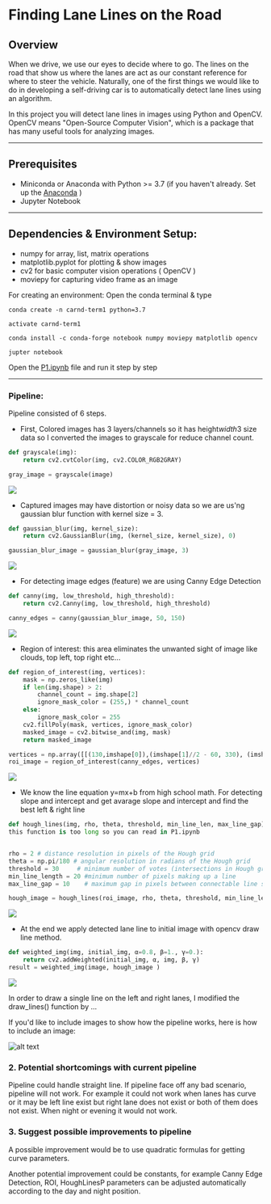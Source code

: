 # **Finding Lane Lines on the Road** 
[image1]: ./test_images_output/solidYellowCurve.jpg "Grayscale"

## Overview
When we drive, we use our eyes to decide where to go. The lines on the road that show us where the lanes are act as our constant reference for where to steer the vehicle. Naturally, one of the first things we would like to do in developing a self-driving car is to automatically detect lane lines using an algorithm.

In this project you will detect lane lines in images using Python and OpenCV. OpenCV means "Open-Source Computer Vision", which is a package that has many useful tools for analyzing images.



---
## Prerequisites

* Miniconda or Anaconda with Python >= 3.7 (if you haven't already. Set up the [Anaconda](https://www.anaconda.com/distribution/)  )
* Jupyter Notebook
---

## Dependencies & Environment Setup:  

   - numpy for array, list, matrix operations
   - matplotlib.pyplot for plotting & show images
   - cv2 for basic computer vision operations ( OpenCV  )
   - moviepy for capturing video frame as an image 

For creating an environment: Open the conda terminal & type
``` 
conda create -n carnd-term1 python=3.7
```
``` 
activate carnd-term1
```
``` 
conda install -c conda-forge notebook numpy moviepy matplotlib opencv
```
``` 
jupter notebook
```

Open the [P1.ipynb](P1.ipynb)  file and run it step by step 

---

### Pipeline:


Pipeline consisted of 6 steps. 
* First, Colored images has 3 layers/channels so it has height*width*3 size data so I converted the images to grayscale for reduce channel count.

```python 
def grayscale(img):    
    return cv2.cvtColor(img, cv2.COLOR_RGB2GRAY)

gray_image = grayscale(image)
```

<img src="./test_images_preprocess/gray_plot.png">

* Captured images may have distortion or noisy data so we are us'ng gaussian blur function with kernel size = 3. 
```python 
def gaussian_blur(img, kernel_size):
	return cv2.GaussianBlur(img, (kernel_size, kernel_size), 0)

gaussian_blur_image = gaussian_blur(gray_image, 3)
```
<img src="./test_images_preprocess/gaussian_plot.png">


* For detecting image edges (feature) we are using Canny Edge Detection 
```python 
def canny(img, low_threshold, high_threshold):
    return cv2.Canny(img, low_threshold, high_threshold)

canny_edges = canny(gaussian_blur_image, 50, 150)
```
<img src="./test_images_preprocess/canny_edges_plot.png">


* Region of interest: this area eliminates the unwanted sight of image like clouds, top left, top right etc...
```python 
def region_of_interest(img, vertices):
    mask = np.zeros_like(img)   
    if len(img.shape) > 2:
        channel_count = img.shape[2]  
        ignore_mask_color = (255,) * channel_count
    else:
        ignore_mask_color = 255
    cv2.fillPoly(mask, vertices, ignore_mask_color)
    masked_image = cv2.bitwise_and(img, mask)
    return masked_image

vertices = np.array([[(130,imshape[0]),(imshape[1]//2 - 60, 330), (imshape[1]//2 + 60, 330),(imshape[1] - 85,imshape[0])
roi_image = region_of_interest(canny_edges, vertices)
```
<img src="./test_images_preprocess/roi_plot.png">

* We know the line equation y=mx+b from high school math. For detecting slope and intercept and get avarage slope and intercept and find the best left & right line
```python 
def hough_lines(img, rho, theta, threshold, min_line_len, max_line_gap):
this function is too long so you can read in P1.ipynb


rho = 2 # distance resolution in pixels of the Hough grid
theta = np.pi/180 # angular resolution in radians of the Hough grid
threshold = 30     # minimum number of votes (intersections in Hough grid cell)
min_line_length = 20 #minimum number of pixels making up a line
max_line_gap = 10    # maximum gap in pixels between connectable line segments

hough_image = hough_lines(roi_image, rho, theta, threshold, min_line_length, max_line_gap)
```
<img src="./test_images_preprocess/hough_plot.png">

* At the end we apply detected lane line to initial image with opencv draw line method.
```python 
def weighted_img(img, initial_img, α=0.8, β=1., γ=0.):
    return cv2.addWeighted(initial_img, α, img, β, γ)
result = weighted_img(image, hough_image )
```
<img src="./test_images_preprocess/weighted_plot.png">



In order to draw a single line on the left and right lanes, I modified the draw_lines() function by ...

If you'd like to include images to show how the pipeline works, here is how to include an image: 

![alt text][image1]


### 2. Potential shortcomings with current pipeline

Pipeline could handle straight line. If pipeline face off any bad scenario, pipeline will not work. For example it could not work when lanes has curve or  it may be left line exist but right lane does not exist or both of them does not exist. When night or evening it would not work.  


### 3. Suggest possible improvements to pipeline

A possible improvement would be to use quadratic formulas for getting curve parameters.

Another potential improvement could be constants, for example Canny Edge Detection, ROI, HoughLinesP parameters can be adjusted automatically according to the day and night position.